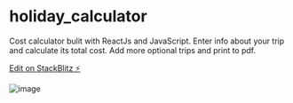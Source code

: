 # holiday_calculator
Cost calculator bulit with ReactJs and JavaScript. 
Enter info about your trip and calculate its total cost. Add more optional trips and print to pdf.

[Edit on StackBlitz ⚡️](https://stackblitz.com/edit/react-holidaycalculator-penmcz)

![image](https://user-images.githubusercontent.com/123559936/221321266-758942d5-74f6-4c55-abbd-d74a78ccf22f.png)


